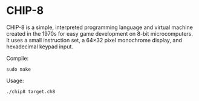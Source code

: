 # CHIP-8
CHIP-8 is a simple, interpreted programming language and virtual machine created in the 1970s for easy game development on 8-bit microcomputers. It uses a small instruction set, a 64×32 pixel monochrome display, and hexadecimal keypad input.

Compile:

```
sudo make
```

Usage:

```
./chip8 target.ch8
```
